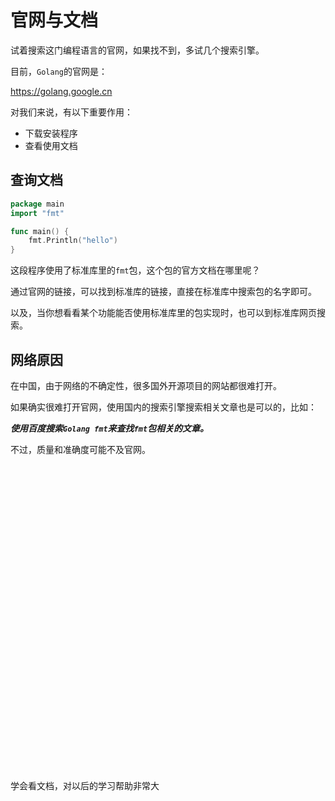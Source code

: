 # 官网与文档

试着搜索这门编程语言的官网，如果找不到，多试几个搜索引擎。

目前，`Golang`的官网是：

<a href="https://golang.google.cn" target="_blank">https://golang.google.cn</a>

对我们来说，有以下重要作用：

- 下载安装程序
- 查看使用文档

## 查询文档

<div class="run"></div>

```go
package main
import "fmt"

func main() {
    fmt.Println("hello")
}
```

这段程序使用了标准库里的`fmt`包，这个包的官方文档在哪里呢？

通过官网的链接，可以找到标准库的链接，直接在标准库中搜索包的名字即可。

以及，当你想看看某个功能能否使用标准库里的包实现时，也可以到标准库网页搜索。

## 网络原因

在中国，由于网络的不确定性，很多国外开源项目的网站都很难打开。

如果确实很难打开官网，使用国内的搜索引擎搜索相关文章也是可以的，比如：

**_使用百度搜索`Golang fmt`来查找`fmt`包相关的文章。_**

不过，质量和准确度可能不及官网。

<div class="alert alert-info shadow-lg my-24">
    <div>
      <svg xmlns="http://www.w3.org/2000/svg" fill="none" viewBox="0 0 24 24" class="stroke-current flex-shrink-0 w-6 h-6"><path stroke-linecap="round" stroke-linejoin="round" stroke-width="2" d="M13 16h-1v-4h-1m1-4h.01M21 12a9 9 0 11-18 0 9 9 0 0118 0z"></path></svg>
      <span>学会看文档，对以后的学习帮助非常大</span>
    </div>
</div>
